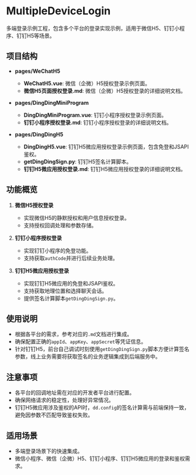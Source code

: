 # MultipleDeviceLogin

多端登录示例工程，包含多个平台的登录实现示例，适用于微信H5、钉钉小程序、钉钉H5等场景。

## 项目结构
- **pages/WeChatH5**
  - **WeChatH5.vue**: 微信（企微）H5授权登录示例页面。
  - **微信H5页面授权登录.md**: 微信（企微）H5授权登录的详细说明文档。

- **pages/DingDingMiniProgram**
  - **DingDingMiniProgram.vue**: 钉钉小程序授权登录示例页面。
  - **钉钉小程序授权登录.md**: 钉钉小程序授权登录的详细说明文档。

- **pages/DingDingH5**
  - **DingDingH5.vue**: 钉钉H5微应用授权登录示例页面，包含免登和JSAPI鉴权。
  - **getDingDingSign.py**: 钉钉H5签名计算脚本。
  - **钉钉H5微应用授权登录.md**: 钉钉H5微应用授权登录的详细说明文档。

## 功能概览
1. **微信H5授权登录**
   - 实现微信H5的静默授权和用户信息授权登录。
   - 支持授权回调处理和参数存储。

2. **钉钉小程序授权登录**
   - 实现钉钉小程序的免登功能。
   - 支持获取`authCode`并进行后续业务处理。

3. **钉钉H5微应用授权登录**
   - 实现钉钉H5微应用的免登和JSAPI鉴权。
   - 支持获取地理位置和选择聊天会话。
   - 提供签名计算脚本`getDingDingSign.py`。

## 使用说明
- 根据各平台的需求，参考对应的`.md`文档进行集成。
- 确保配置正确的`appId`、`appKey`、`appSecret`等凭证信息。
- 针对钉钉H5，前台自己调试时刻使用`getDingDingSign.py`脚本方便计算签名参数，线上业务需要将获取签名的业务逻辑集成到后端服务中。

## 注意事项
- 各平台的回调地址需在对应的开发者平台进行配置。
- 确保网络请求的稳定性，处理好异常情况。
- 钉钉H5微应用涉及鉴权的API时，`dd.config`的签名计算需与前端保持一致，避免因参数不匹配导致鉴权失败。

## 适用场景
- 多端登录场景下的快速集成。
- 微信小程序、微信（企微）H5、钉钉小程序、钉钉H5微应用的登录和鉴权需求。
